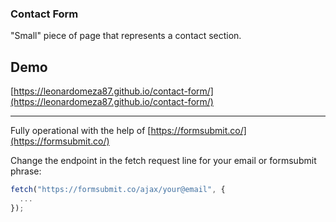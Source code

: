 ### Contact Form

"Small" piece of page that represents a contact section.

## Demo

[https://leonardomeza87.github.io/contact-form/](https://leonardomeza87.github.io/contact-form/)

---

Fully operational with the help of [https://formsubmit.co/](https://formsubmit.co/)

Change the endpoint in the fetch request line for your email or formsubmit phrase:

```javascript
fetch("https://formsubmit.co/ajax/your@email", {
  ...
});

```
